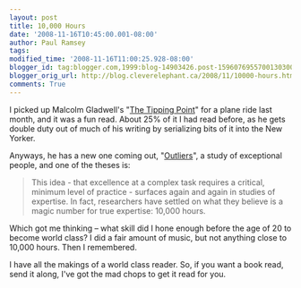 ```yaml
---
layout: post
title: 10,000 Hours
date: '2008-11-16T10:45:00.001-08:00'
author: Paul Ramsey
tags: 
modified_time: '2008-11-16T11:00:25.928-08:00'
blogger_id: tag:blogger.com,1999:blog-14903426.post-1596076955700130300
blogger_orig_url: http://blog.cleverelephant.ca/2008/11/10000-hours.html
comments: True
---
```


I picked up Malcolm Gladwell's "[The Tipping Point](http://www.gladwell.com/tippingpoint/)" for a plane ride last month, and it was a fun read. About 25% of it I had read before, as he gets double duty out of much of his writing by serializing bits of it into the New Yorker.

Anyways, he has a new one coming out, "[Outliers](http://www.guardian.co.uk/books/2008/nov/15/malcolm-gladwell-outliers-extract)", a study of exceptional people, and one of the theses is:

> This idea - that excellence at a complex task requires a critical, minimum level of practice - surfaces again and again in studies of expertise. In fact, researchers have settled on what they believe is a magic number for true expertise: 10,000 hours.

Which got me thinking &ndash; what skill did I hone enough before the age of 20 to become world class? I did a fair amount of music, but not anything close to 10,000 hours. Then I remembered.

I have all the makings of a world class reader. So, if you want a book read, send it along, I've got the mad chops to get it read for you.

